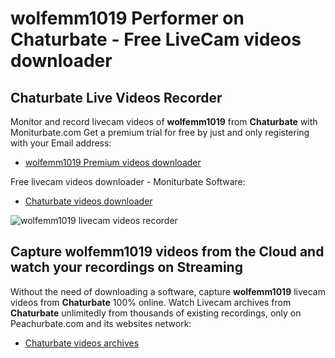 # wolfemm1019 Performer on Chaturbate - Free LiveCam videos downloader

## Chaturbate Live Videos Recorder

Monitor and record livecam videos of **wolfemm1019** from **Chaturbate** with Moniturbate.com
Get a premium trial for free by just and only registering with your Email address:
* [wolfemm1019 Premium videos downloader](https://moniturbate.com/request-demo-licence-key.html)

Free livecam videos downloader - Moniturbate Software:
* [Chaturbate videos downloader](https://moniturbate.com/moniturbate-download-software.html)

![wolfemm1019 livecam videos recorder](https://peachurnet.com/templates/moniturbate-software.png)


## Capture wolfemm1019 videos from the Cloud and watch your recordings on Streaming

Without the need of downloading a software, capture **wolfemm1019** livecam videos from **Chaturbate** 100% online.
Watch Livecam archives from **Chaturbate** unlimitedly from thousands of existing recordings, only on Peachurbate.com and its websites network:
* [Chaturbate videos archives](https://peachurnet.com/)